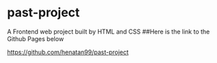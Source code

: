 # past-project 
A Frontend web project built by HTML and CSS
##Here is the link to the Github Pages below

https://github.com/henatan99/past-project